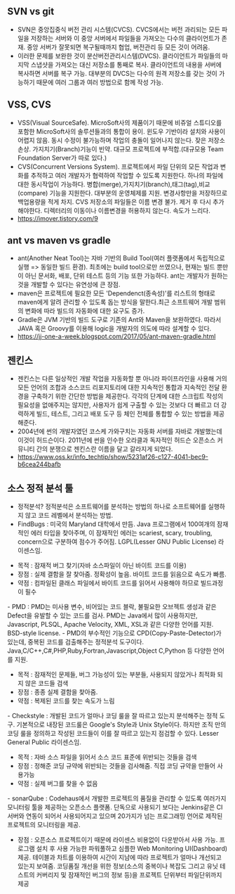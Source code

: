 ## SVN vs git
- SVN은 중앙집중식 버전 관리 시스템(CVCS). CVCS에서는 버전 과리되는 모든 파일을 저장하는 서버와 이 중앙 서버에서 파일들을 가져오는 다수의 클라이언트가 존재. 
 중앙 서버가 잘못되면 복구될때까지 협업, 버전관리 등 모든 것이 어려움. 
- 이러한 문제를 보완한 것이 분산버전관리시스템(DVCS). 클라이언트가 파일들의 마지막 스냅샷을 가져오는 대신 저장소를 통째로 복사. 클라이언트의 내용을 서버에
복사하면 서버를 복구 가능. 대부분의 DVCS는 다수의 원격 저장소를 갖는 것이 가능하기 때문에 여러 그룹과 여러 방법으로 함께 작성 가능.

## VSS, CVS
- VSS(Visual SourceSafe). MicroSoft사의 제품이기 때문에 비쥬얼 스튜디오를 포함한 MicroSoft사의 솔루션들과의 통합이 용이. 윈도우 기반이라 설치와 사용이 어렵지 않음. 동시 수정이 불가능하며 작업의 충돌이 일어나지 않는다. 잦은 저장소 손상. 가지치기(Branch)기능이 빈약. 대규모 프로젝트에 부적합.(대규모용 Team Foundation Server가 따로 있다.)
- CVS(Concurrent Versions System). 프로젝트에서 파일 단위의 모든 작업과 변화를 추적하고 여러 개발자가 협력하여 작업할 수 있도록 지원한다. 하나의 파일에 대한 동시작업이 가능하다. 병합(merge),가지치기(branch),태그(tag),비교(compare) 기능을 지원한다. 대부분의 운영체제를 지원. 변경사항만을 저장하므로 백업용량을 적게 차지. CVS 저장소의 파일들은 이름 변경 불가. 제거 후 다시 추가해야한다. 디렉터리의 이동이나 이름변경을 허용하지 않는다. 속도가 느리다.
- https://imover.tistory.com/9

## ant vs maven vs gradle
- ant(Another Neat Tool)는 자바 기반의 Build Tool(여러 플랫폼에서 독립적으로 실행 => 동일한 빌드 환경). 최초에는 build tool으로만 쓰였으나, 현재는
빌드 뿐만이 아닌 문서화, 배포, 단위 테스트 등의 기능 또한 가능하다. ant는 개발자가 원하는 것을 개발할 수 있다는 유연성에 큰 장점.
- maven은 프로젝트에 필요한 모든 'Dependenct(종속성)'를 리스트의 형태로 maven에게 알려 관리할 수 있도록 돕는 방식을 말한다.최근 소프트웨어 개발 범위의 변화에 따라 빌드의 자동화에 대한 요구도 증가.
- Gradle은 JVM 기반의 빌드 도구로 기존의 Ant와 Maven을 보완하였다. 따라서 JAVA 혹은 Groovy를 이용해 logic을 개발자의 의도에 따라 설계할 수 있다.
- https://jj-one-a-week.blogspot.com/2017/05/ant-maven-gradle.html

## 젠킨스
- 젠킨스는 다른 일상적인 개발 작업을 자동화할 뿐 아니라 파이프라인을 사용해 거의 모든 언어의 조합과 소스코드 리포지토리에 대한 지속적인 통합과 지속적인 전달 환경을 구축하기 위한 간단한 방법을 제공한다. 각각의 단계에 대한 스크립트 작성의 필요성을 없애주지는 않지만, 사용자가 쉽게 구출할 수 있는 것보다 더 빠르고 더 강력하게 빌드, 테스트, 그리고 배포 도구 등 체인 전체를 통합할 수 있는 방법을 제공해준다.
- 2004년에 썬의 개발자였던 코스케 가와구치는 자동화 서버를 자바로 개발했는데 이것이 허드슨이다. 2011년에 썬을 인수한 오라클과 독자적인 허드슨 오픈소스 커뮤니티 간의 분쟁으로 젠킨스란 이름을 달고 갈라지게 되었다.
- https://www.oss.kr/info_techtip/show/5231af26-c127-4041-bec9-b6cea244bafb

## 소스 정적 분석 툴
- 정적분석? 정적분석은 소프트웨어를 분석하는 방법의 하나로 소프트웨어를 실행하지 않고 코드 레벨에서 분석하는 방법.
- FindBugs : 미국의 Maryland 대학에서 만듬. Java 프로그램에서 100여개의 잠재적인 에러 타입을 찾아주며, 이 잠재적인 에러는 scariest, scary, troubling, concern으로 구분하여 점수가 주어짐. LGPL(Lesser GNU Public License) 라이센스임.
<ul>
 <li>목적 : 잠재적 버그 찾기(자바 소스파일이 아닌 바이트 코드를 이용)</li>
 <li>장점 : 실제 결함을 잘 찾아줌. 정확성이 높음. 바이트 코드를 읽음으로 속도가 빠름.</li>
 <li>약점 : 컴파일된 클래스 파일에서 바이트 코드를 읽어서 사용해야 하므로 빌드과정이 필수</li>
</ul>
- PMD : PMD는 미사용 변수, 비어있는 코드 블락, 불필요한 오브젝트 생성과 같은 Defect을 유발할 수 있는 코드를 검사. PMD는 Java에서 많이 사용하지만, Javascript, PLSQL, Apache Velocity, XML, XSL과 같은 다양한 언어를 지원. BSD-style license.
- PMD의 부수적인 기능으로 CPD(Copy-Paste-Detector)가 있는데, 중복된 코드를 검출해주는 정적분석 도구이다. Java,C/C++,C#,PHP,Ruby,Fortran,Javascript,Object C,Python 등 다양한 언어를 지원.
<ul>
 <li>목적 : 잠재적인 문제들, 버그 가능성이 있는 부분들, 사용되지 않았거나 최적화 되지 않은 코드들 검색</li>
 <li>장점 : 종종 실제 결함을 찾아줌.</li>
 <li>약점 : 복제된 코드를 찾는 속도가 느림</li>
</ul>
- Checkstyle : 개발된 코드가 얼마나 코딩 룰을 잘 따르고 있는지 분석해주는 정적 도구. 기본적으로 내장된 코드룰은 Google's Style과 Unix Style이다. 하지만 조직 만의 코딩 룰을 정의하고 작성된 코드들이 이를 잘 따르고 있는지 점검할 수 있다. Lesser General Public 라이센스임.
<ul>
 <li>목적 : 자바 소스 파일을 읽어서 소스 코드 표준에 위반되는 것들을 검색</li>
 <li>장점 : 정해준 코딩 규약에 위반되는 것들을 검사해줌. 직접 코딩 규약을 만들어 사용가능</li>
 <li>약점 : 실제 버그를 찾을 수 없음</li>
</ul>
- sonarQube : Codehaus에서 개발한 프로젝트의 품질을 관리할 수 있도록 여러가지 모니터링 툴을 제공하는 오픈소스 플랫폼. 단독으로 사용되기 보다는 Jenkins같은 CI 서버와 연동이 되어서 사용되어지고 있으며 20가지가 넘는 프로그래밍 언어로 제작된 프로젝트의 모니터링을 제공.
<ul>
 <li>장점 : 오픈소스 프로젝트이기 때문에 라이센스 비용없이 다운받아서 사용 가능. 프로그램 설치 후 사용 가능한 파워풀하고 심플한 Web Monitoring UI(Dashboard) 제공. 테이블과 차트를 이용하여 시간이 지남에 따라 프로젝트가 얼마나 개선되고 있는지 보여줌. 코딩품질 개선을 위한 정보(소스의 중복이나 복잡도 그리고 유닛 테스트의 커버리지 및 잠재적인 버그의 정보 등)을 프로젝트 단위부터 파일단위까지 제공</li>
</ul>
